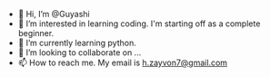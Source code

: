 - 👋 Hi, I’m @Guyashi
- 👀 I’m interested in learning coding. I'm starting off as a complete beginner.
- 🌱 I’m currently learning python.
- 💞️ I’m looking to collaborate on ...
- 📫 How to reach me. My email is h.zayvon7@gmail.com

<!---
Guyashi/Guyashi is a ✨ special ✨ repository because its `README.md` (this file) appears on your GitHub profile.
You can click the Preview link to take a look at your changes.
--->
